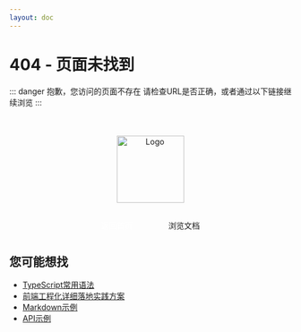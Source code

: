 ```yaml
---
layout: doc
---
```


# 404 - 页面未找到

::: danger 抱歉，您访问的页面不存在
请检查URL是否正确，或者通过以下链接继续浏览
:::

<div class="not-found-container" style="text-align: center; margin-top: 50px;">
  <img src="/logo.svg" alt="Logo" style="width: 120px; height: 120px;">
  <div style="margin-top: 20px;">
    <a href="/" class="not-found-home-link" style="display: inline-block; margin-right: 20px; padding: 10px 20px; background-color: var(--vp-c-brand); color: white; border-radius: 4px; text-decoration: none;">返回首页</a>
    <a href="/TypeScript常用" style="display: inline-block; padding: 10px 20px; background-color: var(--vp-c-bg-alt); color: var(--vp-c-text-1); border-radius: 4px; text-decoration: none;">浏览文档</a>
  </div>
</div>

## 您可能想找

- [TypeScript常用语法](/TypeScript常用)
- [前端工程化详细落地实践方案](/前端工程化详细落地实践方案)
- [Markdown示例](/markdown-examples)
- [API示例](/api-examples)